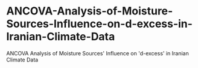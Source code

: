 # ANCOVA-Analysis-of-Moisture-Sources-Influence-on-d-excess-in-Iranian-Climate-Data
ANCOVA Analysis of Moisture Sources' Influence on 'd-excess' in Iranian Climate Data
